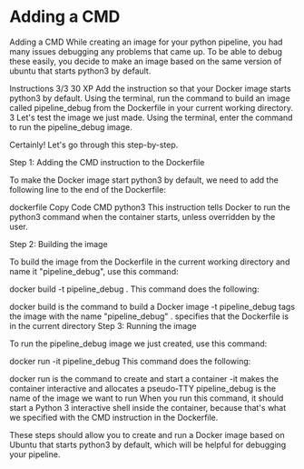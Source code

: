 # Adding a CMD

Adding a CMD
While creating an image for your python pipeline, you had many issues debugging any problems that came up. To be able to debug these easily, you decide to make an image based on the same version of ubuntu that starts python3 by default.

Instructions 3/3
30 XP
Add the instruction so that your Docker image starts python3 by default.
Using the terminal, run the command to build an image called pipeline_debug from the Dockerfile in your current working directory.
3
Let's test the image we just made. Using the terminal, enter the command to run the pipeline_debug image.



Certainly! Let's go through this step-by-step.

Step 1: Adding the CMD instruction to the Dockerfile

To make the Docker image start python3 by default, we need to add the following line to the end of the Dockerfile:

dockerfile
Copy Code
CMD python3
This instruction tells Docker to run the python3 command when the container starts, unless overridden by the user.

Step 2: Building the image

To build the image from the Dockerfile in the current working directory and name it "pipeline_debug", use this command:

docker build -t pipeline_debug .
This command does the following:

docker build is the command to build a Docker image
-t pipeline_debug tags the image with the name "pipeline_debug"
. specifies that the Dockerfile is in the current directory
Step 3: Running the image

To run the pipeline_debug image we just created, use this command:

docker run -it pipeline_debug
This command does the following:

docker run is the command to create and start a container
-it makes the container interactive and allocates a pseudo-TTY
pipeline_debug is the name of the image we want to run
When you run this command, it should start a Python 3 interactive shell inside the container, because that's what we specified with the CMD instruction in the Dockerfile.

These steps should allow you to create and run a Docker image based on Ubuntu that starts python3 by default, which will be helpful for debugging your pipeline.